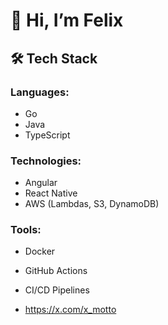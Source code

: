 # 👋 Hi, I’m Felix

## 🛠️ Tech Stack

### Languages:
- Go
- Java
- TypeScript

### Technologies:
- Angular
- React Native
- AWS (Lambdas, S3, DynamoDB)

### Tools:
- Docker
- GitHub Actions
- CI/CD Pipelines

- https://x.com/x_motto

<!---
fedog-ops/fedog-ops is a ✨ special ✨ repository because its `README.md` (this file) appears on your GitHub profile.
You can click the Preview link to take a look at your changes.
--->



<!---
fedog-ops/fedog-ops is a ✨ special ✨ repository because its `README.md` (this file) appears on your GitHub profile.
You can click the Preview link to take a look at your changes.
--->
